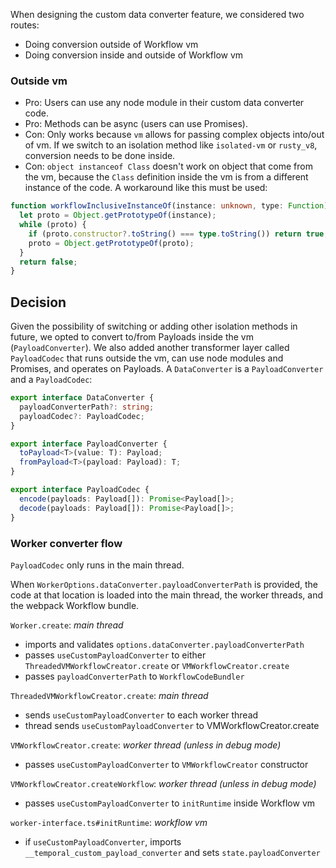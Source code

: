 When designing the custom data converter feature, we considered two routes:

- Doing conversion outside of Workflow vm
- Doing conversion inside and outside of Workflow vm

### Outside vm

- Pro: Users can use any node module in their custom data converter code.
- Pro: Methods can be async (users can use Promises).
- Con: Only works because `vm` allows for passing complex objects into/out of vm. If we switch to an isolation method like `isolated-vm` or `rusty_v8`, conversion needs to be done inside.
- Con: `object instanceof Class` doesn't work on object that come from the vm, because the `Class` definition inside the vm is from a different instance of the code. A workaround like this must be used:

```ts
function workflowInclusiveInstanceOf(instance: unknown, type: Function): boolean {
  let proto = Object.getPrototypeOf(instance);
  while (proto) {
    if (proto.constructor?.toString() === type.toString()) return true;
    proto = Object.getPrototypeOf(proto);
  }
  return false;
}
```

## Decision

Given the possibility of switching or adding other isolation methods in future, we opted to convert to/from Payloads inside the vm (`PayloadConverter`). We also added another transformer layer called `PayloadCodec` that runs outside the vm, can use node modules and Promises, and operates on Payloads. A `DataConverter` is a `PayloadConverter` and a `PayloadCodec`:

```ts
export interface DataConverter {
  payloadConverterPath?: string;
  payloadCodec?: PayloadCodec;
}

export interface PayloadConverter {
  toPayload<T>(value: T): Payload;
  fromPayload<T>(payload: Payload): T;
}

export interface PayloadCodec {
  encode(payloads: Payload[]): Promise<Payload[]>;
  decode(payloads: Payload[]): Promise<Payload[]>;
}
```

### Worker converter flow

`PayloadCodec` only runs in the main thread.

When `WorkerOptions.dataConverter.payloadConverterPath` is provided, the code at that location is loaded into the main thread, the worker threads, and the webpack Workflow bundle.

`Worker.create`:
_main thread_

- imports and validates `options.dataConverter.payloadConverterPath`
- passes `useCustomPayloadConverter` to either `ThreadedVMWorkflowCreator.create` or `VMWorkflowCreator.create`
- passes `payloadConverterPath` to `WorkflowCodeBundler`

`ThreadedVMWorkflowCreator.create`:
_main thread_

- sends `useCustomPayloadConverter` to each worker thread
- thread sends `useCustomPayloadConverter` to VMWorkflowCreator.create

`VMWorkflowCreator.create`:
_worker thread (unless in debug mode)_

- passes `useCustomPayloadConverter` to `VMWorkflowCreator` constructor

`VMWorkflowCreator.createWorkflow`:
_worker thread (unless in debug mode)_

- passes `useCustomPayloadConverter` to `initRuntime` inside Workflow vm

`worker-interface.ts#initRuntime`:
_workflow vm_

- if `useCustomPayloadConverter`, imports `__temporal_custom_payload_converter` and sets `state.payloadConverter`
